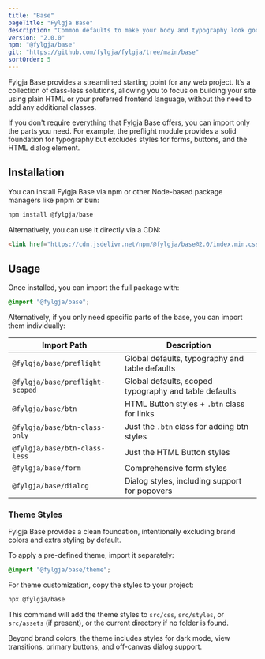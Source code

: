 ```yaml
---
title: "Base"
pageTitle: "Fylgja Base"
description: "Common defaults to make your body and typography look good and easy to change to your needs."
version: "2.0.0"
npm: "@fylgja/base"
git: "https://github.com/fylgja/fylgja/tree/main/base"
sortOrder: 5
---
```


Fylgja Base provides a streamlined starting point for any web project.
It’s a collection of class-less solutions,
allowing you to focus on building your site using plain HTML or your preferred frontend language,
without the need to add any additional classes.

If you don't require everything that Fylgja Base offers,
you can import only the parts you need.
For example, the preflight module provides a solid foundation for typography
but excludes styles for forms, buttons, and the HTML dialog element.

## Installation

You can install Fylgja Base via npm or other Node-based package managers like pnpm or bun:

```bash
npm install @fylgja/base
```

Alternatively, you can use it directly via a CDN:

```html
<link href="https://cdn.jsdelivr.net/npm/@fylgja/base@2.0/index.min.css" rel="stylesheet">
```

## Usage

Once installed, you can import the full package with:

```css
@import "@fylgja/base";
```

Alternatively, if you only need specific parts of the base, you can import them individually:

| Import Path                     | Description                                           |
| ------------------------------- | ----------------------------------------------------- |
| `@fylgja/base/preflight`        | Global defaults, typography and table defaults        |
| `@fylgja/base/preflight-scoped` | Global defaults, scoped typography and table defaults |
| `@fylgja/base/btn`              | HTML Button styles + `.btn` class for links           |
| `@fylgja/base/btn-class-only`   | Just the `.btn` class for adding btn styles           |
| `@fylgja/base/btn-class-less`   | Just the HTML Button styles                           |
| `@fylgja/base/form`             | Comprehensive form styles                             |
| `@fylgja/base/dialog`           | Dialog styles, including support for popovers         |

### Theme Styles

Fylgja Base provides a clean foundation,
intentionally excluding brand colors and extra styling by default.

To apply a pre-defined theme, import it separately:

```CSS
@import "@fylgja/base/theme";
```

For theme customization, copy the styles to your project:

```Bash
npx @fylgja/base
```

This command will add the theme styles to `src/css`, `src/styles`, or `src/assets` (if present),
or the current directory if no folder is found.

Beyond brand colors, the theme includes styles for dark mode, view transitions,
primary buttons, and off-canvas dialog support.
